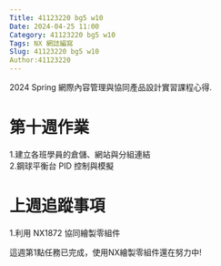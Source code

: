 ```yaml
---
Title: 41123220 bg5 w10
Date: 2024-04-25 11:00
Category: 41123220 bg5 w10
Tags: NX 網誌編寫
Slug: 41123220 bg5 w10
Author:41123220
---
```


2024 Spring 網際內容管理與協同產品設計實習課程心得.

<!-- PELICAN_END_SUMMARY -->
# 第十週作業
1.建立各班學員的倉儲、網站與分組連結<br>
2.鋼球平衡台 PID 控制與模擬<br>

# 上週追蹤事項
1.利用 NX1872 協同繪製零組件<br>


這週第1點任務已完成，使用NX繪製零組件還在努力中!